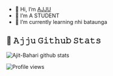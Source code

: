 - 👋 Hi, I’m [AJJU](https://t.me/i_Ajit)
- 👀 I’m A STUDENT
- 🌱 I’m currently learning nhi bataunga

## 🎯 **𝙰𝚓𝚓𝚞 𝙶𝚒𝚝𝚑𝚞𝚋 𝚂𝚝𝚊𝚝𝚜**
![Ajit-Bahari github stats](https://github-readme-stats.vercel.app/api?username=Ajit-Bahari&show_icons=true&theme=tokyonight)


![Profile views](https://komarev.com/ghpvc/?username=Ajit-Bahari&color=blue&style=flat-square&label=Profile+Views)



